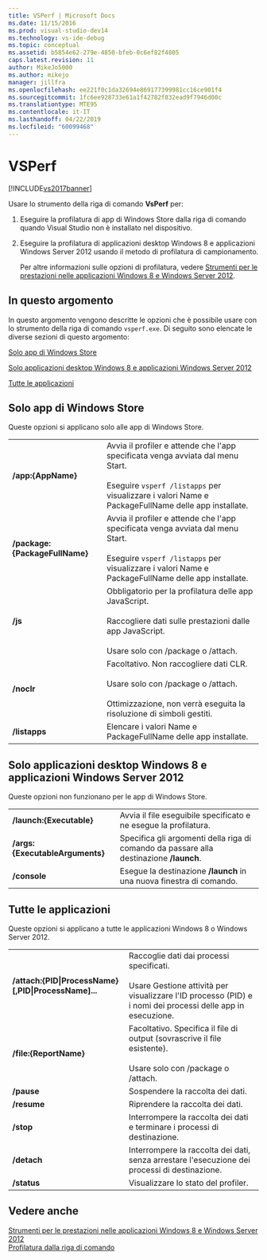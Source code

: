 ```yaml
---
title: VSPerf | Microsoft Docs
ms.date: 11/15/2016
ms.prod: visual-studio-dev14
ms.technology: vs-ide-debug
ms.topic: conceptual
ms.assetid: b5854e62-279e-4850-bfeb-0c6ef82f4805
caps.latest.revision: 11
author: MikeJo5000
ms.author: mikejo
manager: jillfra
ms.openlocfilehash: ee221f0c1da32694e869177399981cc16ce901f4
ms.sourcegitcommit: 1fc6ee928733e61a1f42782f832ead9f7946d00c
ms.translationtype: MTE95
ms.contentlocale: it-IT
ms.lasthandoff: 04/22/2019
ms.locfileid: "60099468"
---
```

# <a name="vsperf"></a>VSPerf
[!INCLUDE[vs2017banner](../includes/vs2017banner.md)]

Usare lo strumento della riga di comando **VsPerf** per:  
  
1. Eseguire la profilatura di app di Windows Store dalla riga di comando quando Visual Studio non è installato nel dispositivo.  
  
2. Eseguire la profilatura di applicazioni desktop Windows 8 e applicazioni Windows Server 2012 usando il metodo di profilatura di campionamento.  
  
   Per altre informazioni sulle opzioni di profilatura, vedere [Strumenti per le prestazioni nelle applicazioni Windows 8 e Windows Server 2012](../profiling/performance-tools-on-windows-8-and-windows-server-2012-applications.md).  
  
## <a name="BKMK_In_this_topic"></a> In questo argomento  
 In questo argomento vengono descritte le opzioni che è possibile usare con lo strumento della riga di comando `vsperf.exe`. Di seguito sono elencate le diverse sezioni di questo argomento:  
  
 [Solo app di Windows Store](#BKMK_windows_store_apps_only)  
  
 [Solo applicazioni desktop Windows 8 e applicazioni Windows Server 2012](#BKMK_Windows_8_classic_applications_and_Windows_Server_2012_applications_only)  
  
 [Tutte le applicazioni](#BKMK_All_applications)  
  
## <a name="BKMK_windows_store_apps_only"></a> Solo app di Windows Store  
 Queste opzioni si applicano solo alle app di Windows Store.  
  
|||  
|-|-|  
|**/app:{AppName}**|Avvia il profiler e attende che l'app specificata venga avviata dal menu Start.<br /><br /> Eseguire `vsperf /listapps` per visualizzare i valori Name e PackageFullName delle app installate.|  
|**/package:{PackageFullName}**|Avvia il profiler e attende che l'app specificata venga avviata dal menu Start.<br /><br /> Eseguire `vsperf /listapps` per visualizzare i valori Name e PackageFullName delle app installate.|  
|**/js**|Obbligatorio per la profilatura delle app JavaScript.<br /><br /> Raccogliere dati sulle prestazioni dalle app JavaScript.<br /><br /> Usare solo con /package o /attach.|  
|**/noclr**|Facoltativo. Non raccogliere dati CLR.<br /><br /> Usare solo con /package o /attach.<br /><br /> Ottimizzazione, non verrà eseguita la risoluzione di simboli gestiti.|  
|**/listapps**|Elencare i valori Name e PackageFullName delle app installate.|  
  
## <a name="BKMK_Windows_8_classic_applications_and_Windows_Server_2012_applications_only"></a> Solo applicazioni desktop Windows 8 e applicazioni Windows Server 2012  
 Queste opzioni non funzionano per le app di Windows Store.  
  
|||  
|-|-|  
|**/launch:{Executable}**|Avvia il file eseguibile specificato e ne esegue la profilatura.|  
|**/args:{ExecutableArguments}**|Specifica gli argomenti della riga di comando da passare alla destinazione **/launch**.|  
|**/console**|Esegue la destinazione **/launch** in una nuova finestra di comando.|  
  
## <a name="BKMK_All_applications"></a> Tutte le applicazioni  
 Queste opzioni si applicano a tutte le applicazioni Windows 8 o Windows Server 2012.  
  
|||  
|-|-|  
|**/attach:{PID&#124;ProcessName}[,PID&#124;ProcessName]...**|Raccoglie dati dai processi specificati.<br /><br /> Usare Gestione attività per visualizzare l'ID processo (PID) e i nomi dei processi delle app in esecuzione.|  
|**/file:{ReportName}**|Facoltativo. Specifica il file di output (sovrascrive il file esistente).<br /><br /> Usare solo con /package o /attach.|  
|**/pause**|Sospendere la raccolta dei dati.|  
|**/resume**|Riprendere la raccolta dei dati.|  
|**/stop**|Interrompere la raccolta dei dati e terminare i processi di destinazione.|  
|**/detach**|Interrompere la raccolta dei dati, senza arrestare l'esecuzione dei processi di destinazione.|  
|**/status**|Visualizzare lo stato del profiler.|  
  
## <a name="see-also"></a>Vedere anche  
 [Strumenti per le prestazioni nelle applicazioni Windows 8 e Windows Server 2012](../profiling/performance-tools-on-windows-8-and-windows-server-2012-applications.md)   
 [Profilatura dalla riga di comando](../profiling/using-the-profiling-tools-from-the-command-line.md)
